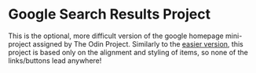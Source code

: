 # Google Search Results Project
This is the optional, more difficult version of the google homepage mini-project assigned by The Odin Project. Similarly to the [easier version](https://github.com/tbuckland01/google-homepage), this project is based only on the alignment and styling of items, so none of the links/buttons lead anywhere!

